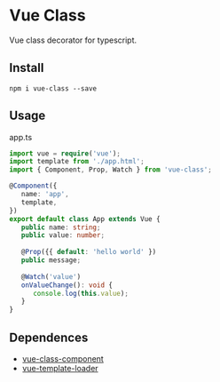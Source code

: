 # Vue Class
Vue class decorator for typescript.

## Install
```
npm i vue-class --save
```

## Usage
app.ts
``` typescript
import vue = require('vue');
import template from './app.html';
import { Component, Prop, Watch } from 'vue-class';

@Component({
   name: 'app',
   template,
})
export default class App extends Vue {
   public name: string;
   public value: number;
   
   @Prop({{ default: 'hello world' })
   public message;
   
   @Watch('value')
   onValueChange(): void {
      console.log(this.value);
   }
}
```

## Dependences
- [vue-class-component](https://github.com/vuejs/vue-class-component)
- [vue-template-loader](https://github.com/ktsn/vue-template-loader)
